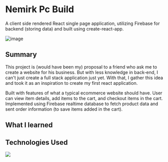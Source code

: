 # Nemirk Pc Build

A client side rendered React single page application, utilizing Firebase for backend (storing data) and built using create-react-app. 

![image](https://user-images.githubusercontent.com/48897896/219464410-5d92c7c0-8444-4279-bd10-94f148714489.png)

## Summary
This project is (would have been my) proposal to a friend who ask me to create a website for his business. But with less knowledge in back-end, I can't just create a full stack application just yet. With that, I gather this idea and took it as an inspiration to create my first react application. 

Built with features of what a typical ecommerce website should have. User can view item details, add items to the cart, and checkout items in the cart. Implemented using Firebase realtime database to fetch product data and sent order information (to save items added in the cart).

## What I learned


## Technologies Used
<p>
  <a href="https://skillicons.dev">
    <img src="https://skillicons.dev/icons?i=html,css,react,firebase" />
  </a>
</p>

